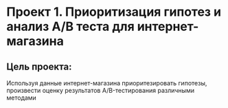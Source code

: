 # Проект 1. Приоритизация гипотез и анализ A/B теста для интернет-магазина
## Цель проекта: 
Используя данные интернет-магазина приоритезировать гипотезы, произвести оценку результатов A/B-тестирования различными методами
